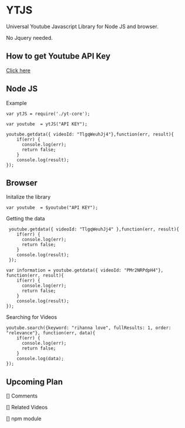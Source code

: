 YTJS
====

Universal Youtube Javascript Library for Node JS and browser.

No Jquery needed.


## How to get Youtube API Key

[Click here](http://help.dimsemenov.com/kb/wordpress-royalslider-tutorials/wp-how-to-get-youtube-api-key)


## Node JS 

Example
    
    var ytJS = require('./yt-core');

    var youtube  = ytJS("API KEY");
    
    youtube.getdata({ videoId: "TlgqWeuhJj4"},function(err, result){
        if(err) {
          console.log(err);
          return false;
        }
        console.log(result);
    });


## Browser

Initalize the library

    var youtube  = $youtube("API KEY");

Getting the data

     youtube.getdata({ videoId: "TlgqWeuhJj4" },function(err, result){
        if(err) {
          console.log(err);
          return false;
        }
        console.log(result);
     });
            
    var information = youtube.getdata({ videoId: "PMr2NRPdpH4"}, function(err, result){
        if(err) {
          console.log(err);
          return false;
        }
        console.log(result);
    });
    

Searching for Videos
    
    youtube.search({keyword: "rihanna love", fullResults: 1, order: "relevance"}, function(err, data){
        if(err) {
          console.log(err);
          return false;
        }
        console.log(data);
    });


## Upcoming Plan

[] Comments

[] Related Videos

[] npm module



